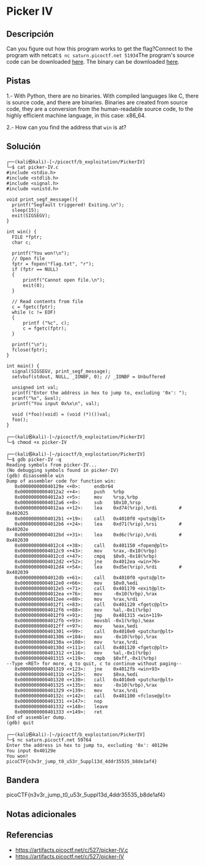 # Picker IV

## Descripción

Can you figure out how this program works to get the flag?Connect to the program with netcat:`$ nc saturn.picoctf.net 51934`The program's source code can be downloaded [here](https://artifacts.picoctf.net/c/527/picker-IV.c). The binary can be downloaded [here](https://artifacts.picoctf.net/c/527/picker-IV).

## Pistas

1.- With Python, there are no binaries. With compiled languages like C, there is source code, and there are binaries. Binaries are created from source code, they are a conversion from the human-readable source code, to the highly efficient machine language, in this case: x86_64.

2.- How can you find the address that `win` is at?

## Solución

```
┌──(kali㉿kali)-[~/picoctf/b_exploitation/PickerIV]
└─$ cat picker-IV.c
#include <stdio.h>
#include <stdlib.h>
#include <signal.h>
#include <unistd.h>

void print_segf_message(){
  printf("Segfault triggered! Exiting.\n");
  sleep(15);
  exit(SIGSEGV);
}

int win() {
  FILE *fptr;
  char c;

  printf("You won!\n");
  // Open file
  fptr = fopen("flag.txt", "r");
  if (fptr == NULL)
  {
      printf("Cannot open file.\n");
      exit(0);
  }

  // Read contents from file
  c = fgetc(fptr);
  while (c != EOF)
  {
      printf ("%c", c);
      c = fgetc(fptr);
  }

  printf("\n");
  fclose(fptr);
}

int main() {
  signal(SIGSEGV, print_segf_message);
  setvbuf(stdout, NULL, _IONBF, 0); // _IONBF = Unbuffered

  unsigned int val;
  printf("Enter the address in hex to jump to, excluding '0x': ");
  scanf("%x", &val);
  printf("You input 0x%x\n", val);

  void (*foo)(void) = (void (*)())val;
  foo();
}
                                                                                                                      
┌──(kali㉿kali)-[~/picoctf/b_exploitation/PickerIV]
└─$ chmod +x picker-IV
                                                                                                                      
┌──(kali㉿kali)-[~/picoctf/b_exploitation/PickerIV]
└─$ gdb picker-IV -q
Reading symbols from picker-IV...
(No debugging symbols found in picker-IV)
(gdb) disassemble win
Dump of assembler code for function win:
   0x000000000040129e <+0>:     endbr64
   0x00000000004012a2 <+4>:     push   %rbp
   0x00000000004012a3 <+5>:     mov    %rsp,%rbp
   0x00000000004012a6 <+8>:     sub    $0x10,%rsp
   0x00000000004012aa <+12>:    lea    0xd74(%rip),%rdi        # 0x402025
   0x00000000004012b1 <+19>:    call   0x4010f0 <puts@plt>
   0x00000000004012b6 <+24>:    lea    0xd71(%rip),%rsi        # 0x40202e
   0x00000000004012bd <+31>:    lea    0xd6c(%rip),%rdi        # 0x402030
   0x00000000004012c4 <+38>:    call   0x401150 <fopen@plt>
   0x00000000004012c9 <+43>:    mov    %rax,-0x10(%rbp)
   0x00000000004012cd <+47>:    cmpq   $0x0,-0x10(%rbp)
   0x00000000004012d2 <+52>:    jne    0x4012ea <win+76>
   0x00000000004012d4 <+54>:    lea    0xd5e(%rip),%rdi        # 0x402039
   0x00000000004012db <+61>:    call   0x4010f0 <puts@plt>
   0x00000000004012e0 <+66>:    mov    $0x0,%edi
   0x00000000004012e5 <+71>:    call   0x401170 <exit@plt>
   0x00000000004012ea <+76>:    mov    -0x10(%rbp),%rax
   0x00000000004012ee <+80>:    mov    %rax,%rdi
   0x00000000004012f1 <+83>:    call   0x401120 <fgetc@plt>
   0x00000000004012f6 <+88>:    mov    %al,-0x1(%rbp)
   0x00000000004012f9 <+91>:    jmp    0x401315 <win+119>
   0x00000000004012fb <+93>:    movsbl -0x1(%rbp),%eax
   0x00000000004012ff <+97>:    mov    %eax,%edi
   0x0000000000401301 <+99>:    call   0x4010e0 <putchar@plt>
   0x0000000000401306 <+104>:   mov    -0x10(%rbp),%rax
   0x000000000040130a <+108>:   mov    %rax,%rdi
   0x000000000040130d <+111>:   call   0x401120 <fgetc@plt>
   0x0000000000401312 <+116>:   mov    %al,-0x1(%rbp)
   0x0000000000401315 <+119>:   cmpb   $0xff,-0x1(%rbp)
--Type <RET> for more, q to quit, c to continue without paging--
   0x0000000000401319 <+123>:   jne    0x4012fb <win+93>
   0x000000000040131b <+125>:   mov    $0xa,%edi
   0x0000000000401320 <+130>:   call   0x4010e0 <putchar@plt>
   0x0000000000401325 <+135>:   mov    -0x10(%rbp),%rax
   0x0000000000401329 <+139>:   mov    %rax,%rdi
   0x000000000040132c <+142>:   call   0x401100 <fclose@plt>
   0x0000000000401331 <+147>:   nop
   0x0000000000401332 <+148>:   leave
   0x0000000000401333 <+149>:   ret
End of assembler dump.
(gdb) quit
                                                                                                                      
┌──(kali㉿kali)-[~/picoctf/b_exploitation/PickerIV]
└─$ nc saturn.picoctf.net 59764
Enter the address in hex to jump to, excluding '0x': 40129e
You input 0x40129e
You won!
picoCTF{n3v3r_jump_t0_u53r_5uppl13d_4ddr35535_b8de1af4}
```

## Bandera

picoCTF{n3v3r_jump_t0_u53r_5uppl13d_4ddr35535_b8de1af4}

## Notas adicionales



## Referencias
- https://artifacts.picoctf.net/c/527/picker-IV.c
- https://artifacts.picoctf.net/c/527/picker-IV